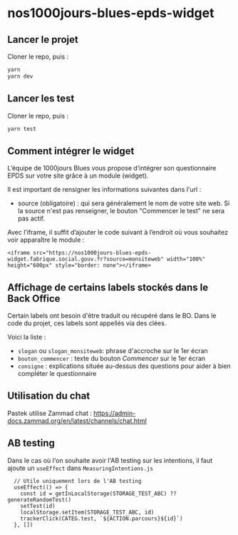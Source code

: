 # nos1000jours-blues-epds-widget

## Lancer le projet

Cloner le repo, puis :

```bash
yarn
yarn dev
```

## Lancer les test

Cloner le repo, puis :

```bash
yarn test
```

## Comment intégrer le widget

L’équipe de 1000jours Blues vous propose d’intégrer son questionnaire EPDS sur votre site grâce à un module (widget).

Il est important de rensigner les informations suivantes dans l'url :
- source (obligatoire) : qui sera généralement le nom de votre site web. Si la source n'est pas renseigner, le bouton "Commencer le test" ne sera pas actif.

Avec l’iframe, il suffit d’ajouter le code suivant à l’endroit où vous souhaitez voir apparaître le module :
```
<iframe src="https://nos1000jours-blues-epds-widget.fabrique.social.gouv.fr?source=monsiteweb" width="100%" height="600px" style="border: none"></iframe>
```

## Affichage de certains labels stockés dans le Back Office
Certain labels ont besoin d'être traduit ou récupéré dans le BO. Dans le code du projet, ces labels sont appellés via des clées. 

Voici la liste :
- `slogan` ou `slogan_monsiteweb`: phrase d'accroche sur le 1er écran 
- `bouton_commencer` : texte du bouton *Commencer* sur le 1er écran 
- `consigne` : explications située au-dessus des questions pour aider à bien compléter le questionnaire

## Utilisation du chat

Pastek utilise Zammad chat : https://admin-docs.zammad.org/en/latest/channels/chat.html

## AB testing

Dans le cas où l'on souhaite avoir l'AB testing sur les intentions, il faut ajoute un `useEffect` dans `MeasuringIntentions.js`
```
  // Utile uniquement lors de l'AB testing
  useEffect(() => {
    const id = getInLocalStorage(STORAGE_TEST_ABC) ?? generateRandomTest()
    setTest(id)
    localStorage.setItem(STORAGE_TEST_ABC, id)
    trackerClick(CATEG.test, `${ACTION.parcours}${id}`)
  }, [])
```
